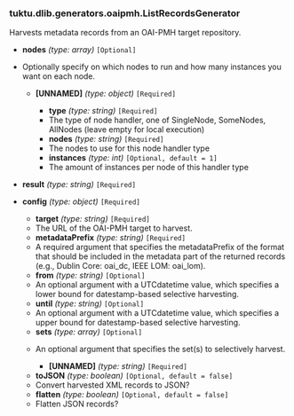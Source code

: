 ### tuktu.dlib.generators.oaipmh.ListRecordsGenerator
Harvests metadata records from an OAI-PMH target repository.

  * **nodes** *(type: array)* `[Optional]`
  - Optionally specify on which nodes to run and how many instances you want on each node.

    * **[UNNAMED]** *(type: object)* `[Required]`

      * **type** *(type: string)* `[Required]`
      - The type of node handler, one of SingleNode, SomeNodes, AllNodes (leave empty for local execution)

      * **nodes** *(type: string)* `[Required]`
      - The nodes to use for this node handler type

      * **instances** *(type: int)* `[Optional, default = 1]`
      - The amount of instances per node of this handler type

  * **result** *(type: string)* `[Required]`

  * **config** *(type: object)* `[Required]`

    * **target** *(type: string)* `[Required]`
    - The URL of the OAI-PMH target to harvest.

    * **metadataPrefix** *(type: string)* `[Required]`
    - A required argument that specifies the metadataPrefix of the format that should be included in the metadata part of the returned records (e.g., Dublin Core: oai_dc, IEEE LOM: oai_lom).

    * **from** *(type: string)* `[Optional]`
    - An optional argument with a UTCdatetime value, which specifies a lower bound for datestamp-based selective harvesting.

    * **until** *(type: string)* `[Optional]`
    - An optional argument with a UTCdatetime value, which specifies a upper bound for datestamp-based selective harvesting.

    * **sets** *(type: array)* `[Optional]`
    - An optional argument that specifies the set(s) to selectively harvest.

      * **[UNNAMED]** *(type: string)* `[Required]`

    * **toJSON** *(type: boolean)* `[Optional, default = false]`
    - Convert harvested XML records to JSON?

    * **flatten** *(type: boolean)* `[Optional, default = false]`
    - Flatten JSON records?

